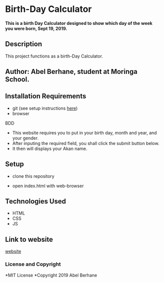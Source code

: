 # Birth-Day Calculator

#### This is a birth Day Calculator designed to show which day of the week you were born, Sept 19, 2019.

## Description

This project functions as a birth-Day Calculator.

## Author: Abel Berhane, student at Moringa School.

## Installation Requirements

- git (see setup instructions [here](https://www.digitalocean.com/community/tutorials/how-to-contribute-to-open-source-getting-started-with-git))
- browser

BDD
- This website requires you to put in your birth day, month and year, and your gender.
- After inputing the required field, you shall click the submit button below.
- It then will displays your Akan name.

## Setup

- clone this repository
  
- open index.html with web-browser

## Technologies Used

- HTML
- CSS
- JS

## Link to website

[website](https://abel-b.github.io/Akan-name/)

### License and Copyright

*MIT License
*Copyright 2019 Abel Berhane

